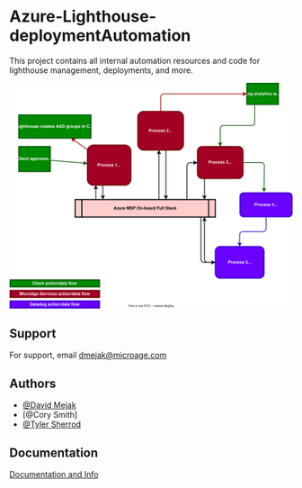# Azure-Lighthouse-deploymentAutomation

This project contains all internal automation resources and code for lighthouse management, deployments, and more.



![Automation Flowchart](AzMSP%20Flow.drawio.svg)




## Support

For support, email dmejak@microage.com



## Authors

- [@David Mejak](https://www.github.com/mejdm5)
- [@Cory Smith]
- [@Tyler Sherrod](https://www.github.com/CoolPrius)



## Documentation

[Documentation and Info](https://microage.huducloud.com/kba?company_id=3&folder=3)

